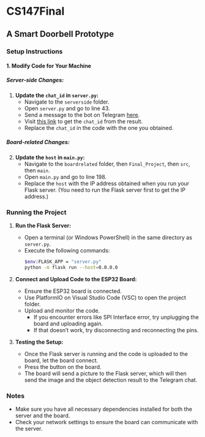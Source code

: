 # CS147Final
## A Smart Doorbell Prototype

### Setup Instructions

#### 1. Modify Code for Your Machine

##### Server-side Changes:
1. **Update the `chat_id` in `server.py`:**
   - Navigate to the `serverside` folder.
   - Open `server.py` and go to line 43.
   - Send a message to the bot on Telegram [here](https://t.me/SightSensebot).
   - Visit [this link](https://api.telegram.org/bot7387450528:AAE4XznZMGa43fHU46KmcCoEBG4sSDU_q_o/getUpdates) to get the `chat_id` from the result.
   - Replace the `chat_id` in the code with the one you obtained.

##### Board-related Changes:
2. **Update the `host` in `main.py`:**
   - Navigate to the `boardrelated` folder, then `Final_Project`, then `src`, then `main`.
   - Open `main.py` and go to line 198.
   - Replace the `host` with the IP address obtained when you run your Flask server. (You need to run the Flask server first to get the IP address.)

### Running the Project

1. **Run the Flask Server:**
   - Open a terminal (or Windows PowerShell) in the same directory as `server.py`.
   - Execute the following commands:
     ```sh
     $env:FLASK_APP = "server.py"
     python -m flask run --host=0.0.0.0
     ```

2. **Connect and Upload Code to the ESP32 Board:**
   - Ensure the ESP32 board is connected.
   - Use PlatformIO on Visual Studio Code (VSC) to open the project folder.
   - Upload and monitor the code.
     - If you encounter errors like SPI Interface error, try unplugging the board and uploading again.
     - If that doesn’t work, try disconnecting and reconnecting the pins.

3. **Testing the Setup:**
   - Once the Flask server is running and the code is uploaded to the board, let the board connect.
   - Press the button on the board.
   - The board will send a picture to the Flask server, which will then send the image and the object detection result to the Telegram chat.

### Notes
- Make sure you have all necessary dependencies installed for both the server and the board.
- Check your network settings to ensure the board can communicate with the server.
